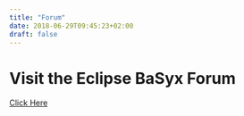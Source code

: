 ```yaml
---
title: "Forum"
date: 2018-06-29T09:45:23+02:00
draft: false
---
```


# Visit the Eclipse BaSyx Forum

[Click Here](https://www.eclipse.org/forums/index.php/f/386/)
